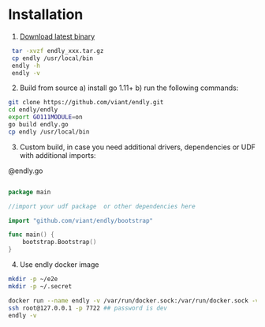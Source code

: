 # Installation

1) [Download latest binary](https://github.com/viant/endly/releases/)
```bash
 tar -xvzf endly_xxx.tar.gz
 cp endly /usr/local/bin
 endly -h
 endly -v
```

2) Build from source
   a) install go 1.11+
   b) run the following commands:

```bash
git clone https://github.com/viant/endly.git
cd endly/endly
export GO111MODULE=on
go build endly.go
cp endly /usr/local/bin
```

3) Custom build, in case you need additional drivers, dependencies or UDF with additional imports:

@endly.go
```go

package main

//import your udf package  or other dependencies here

import "github.com/viant/endly/bootstrap"

func main() {
	bootstrap.Bootstrap()
}

```       

4) Use endly docker image

```bash
mkdir -p ~/e2e
mkdir -p ~/.secret

docker run --name endly -v /var/run/docker.sock:/var/run/docker.sock -v ~/e2e:/e2e -v ~/e2e/.secret/:/root/.secret/ -p 7722:22  -d endly/endly:latest-ubuntu16.04  
ssh root@127.0.0.1 -p 7722 ## password is dev
endly -v

```
